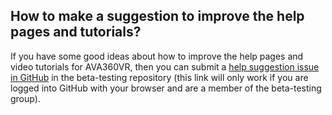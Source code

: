 ## How to make a suggestion to improve the help pages and tutorials?

If you have some good ideas about how to improve the help pages and video tutorials for AVA360VR, then you can submit a [help suggestion issue in GitHub](https://github.com/BigSoftVideo/AVA360VR-beta-testing/issues/new?assignees=codeslayer84%2C+skandilocks&labels=help+request&template=help-request.md&title=%5BHELP%5D+) in the beta-testing repository (this link will only work if you are logged into GitHub with your browser and are a member of the beta-testing group).
